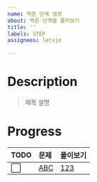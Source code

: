 ```yaml
---
name: 백준 단계 생성
about: 백준 단계별 풀어보기
title: ''
labels: STEP
assignees: letsjo

---
```


# Description

> 제목 설명

# Progress

|TODO|문제|풀이보기|
|:-|:-|:-|
|⬜|[ABC]()|[123](./123.py)|
